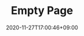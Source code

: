 ---
title: Empty Page
description: 
date: 2020-11-27T17:00:46+09:00
draft: false
weight: 0
image: "" # relative path of /static/images folder
tags: []
category: docs
enableToc: true
---